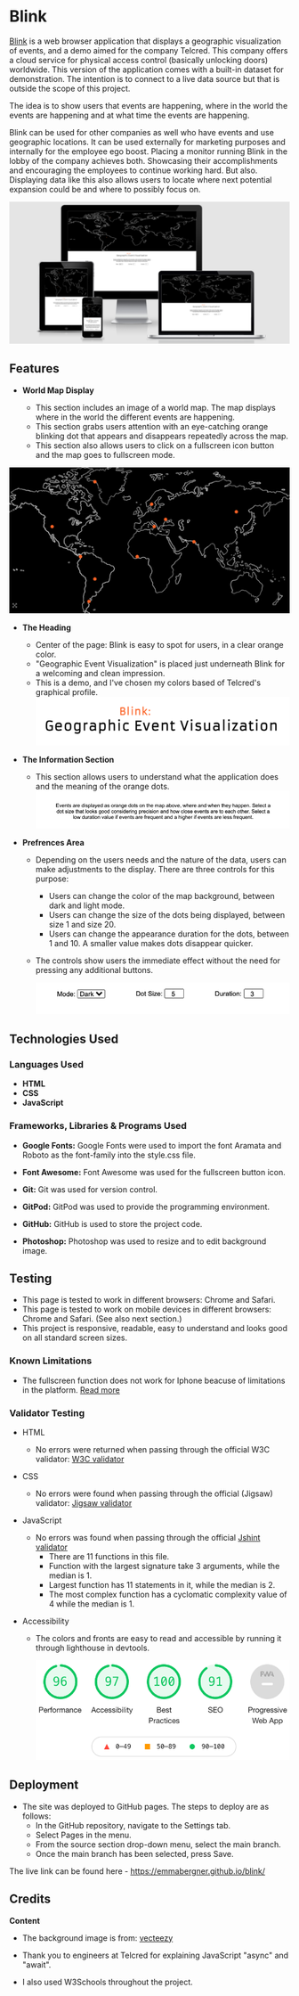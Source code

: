

# Blink

[Blink](https://emmabergner.github.io/blink/) is a web browser application that displays a geographic visualization of events, and a demo aimed for the company Telcred. This company offers a cloud service for physical access control (basically unlocking doors) worldwide. This version of the application comes with a built-in dataset for demonstration. The intention is to connect to a live data source but that is outside the scope of this project. 

The idea is to show users that events are happening, where in the world the events are happening and at what time the events are happening. 

 Blink can be used for other companies as well who have events and use geographic locations. It can be used externally for marketing purposes and internally for the employee ego boost. Placing a monitor running Blink in the lobby of the company achieves both. Showcasing their accomplishments and encouraging the employees to continue working hard. But also. Displaying data like this also allows users to locate where next potential expansion could be and where to possibly focus on. 

![Displays](assets/readme/ami.png)

## Features

- __World Map Display__

    - This section includes an image of a world map. The map displays where in the world the different events are happening.
    - This section grabs users attention with an eye-catching orange blinking dot that appears and disappears repeatedly across the map.
     - This section also allows users to click on a fullscreen icon button and the map goes to fullscreen mode.   

![Background](assets/readme/map.png)

- __The Heading__
    - Center of the page: Blink is easy to spot for users, in a clear orange color. 
    - "Geographic Event Visualization" is placed just underneath Blink for a welcoming and clean impression. 
    -  This is a demo, and I've chosen my colors based of Telcred's graphical profile.
     ![Logo and Heading](assets/readme/logo.png)

- __The Information Section__
   - This section allows users to understand what the application does and the meaning of the orange dots. 
 ![Information ](assets/readme/infos.png)

- __Prefrences Area__
  - Depending on the users needs and the nature of the data, users can make adjustments to the display. There are three controls for this purpose:
    - Users can change the color of the map background, between dark and light mode.
    - Users can change the size of the dots being displayed, between size 1 and size 20. 
    - Users can change the appearance duration for the dots, between 1 and 10. A smaller value makes dots disappear quicker. 
  - The controls show users the immediate effect without the need for pressing any additional buttons. 

    ![User Interaction](assets/readme/controlarea.png)

## Technologies Used 

### Languages Used
- __HTML__
- __CSS__
- __JavaScript__

### Frameworks, Libraries & Programs Used
- __Google Fonts:__
    Google Fonts were used to import the font Aramata and Roboto as the font-family into the style.css file.

- __Font Awesome:__
     Font Awesome was used for the fullscreen button icon.

- __Git:__
     Git was used for version control.

- __GitPod:__
     GitPod was used to provide the programming environment. 

- __GitHub:__
    GitHub is used to store the project code.

- __Photoshop:__
 Photoshop was used to resize and to edit background image.

## Testing 
- This page is tested to work in different browsers: Chrome and Safari.
- This page is tested to work on mobile devices in different browsers: Chrome and Safari. (See also next section.)
- This project is responsive, readable, easy to understand and looks good on all standard screen sizes.

### Known Limitations
- The fullscreen function does not work for Iphone beacuse of limitations in the platform. [Read more](https://developer.apple.com/documentation/webkitjs/htmlvideoelement/1630649-webkitenterfullscreen)


### Validator Testing 
- HTML
  - No errors were returned when passing through the official W3C validator: 
  [W3C validator](https://validator.w3.org/nu/?doc=https%3A%2F%2Femmabergner.github.io%2Fblink%2F)

- CSS
  - No errors were found when passing through the official (Jigsaw) validator: [Jigsaw validator](https://jigsaw.w3.org/css-validator/validator?uri=https%3A%2F%2Femmabergner.github.io%2Fblink%2F&profile=css3svg&usermedium=all&warning=1&vextwarning=&lang=en)

- JavaScript
  - No errors was found when passing through the official [Jshint validator](https://jshint.com/)
    - There are 11 functions in this file.
    - Function with the largest signature take 3 arguments, while the median is 1.
    - Largest function has 11 statements in it, while the median is 2.
    - The most complex function has a cyclomatic complexity value of 4 while the median is 1.

- Accessibility 
  - The colors and fronts are easy to read and accessible by running it through lighthouse in devtools. 

    ![Validator Testing](assets/readme/lighthouses.png)

## Deployment 
- The site was deployed to GitHub pages. The steps to deploy are as follows: 
  - In the GitHub repository, navigate to the Settings tab. 
  - Select Pages in the menu.
  - From the source section drop-down menu, select the main branch.
  - Once the main branch has been selected, press Save. 


The live link can be found here -  https://emmabergner.github.io/blink/
  
## Credits
__Content__
- The background image is from: [vecteezy](https://static.vecteezy.com/ti/gratis-vektor/p1/3013055-frihand-varldskarta-skiss-pa-vit-bakgrund-vector.jpg)

- Thank you to engineers at Telcred for explaining JavaScript "async" and "await". 

- I also used W3Schools throughout the project. 



